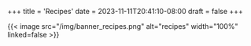 +++
title = 'Recipes'
date = 2023-11-11T20:41:10-08:00
draft = false
+++


{{< image src="/img/banner_recipes.png" alt="recipes" width="100%" linked=false >}}
